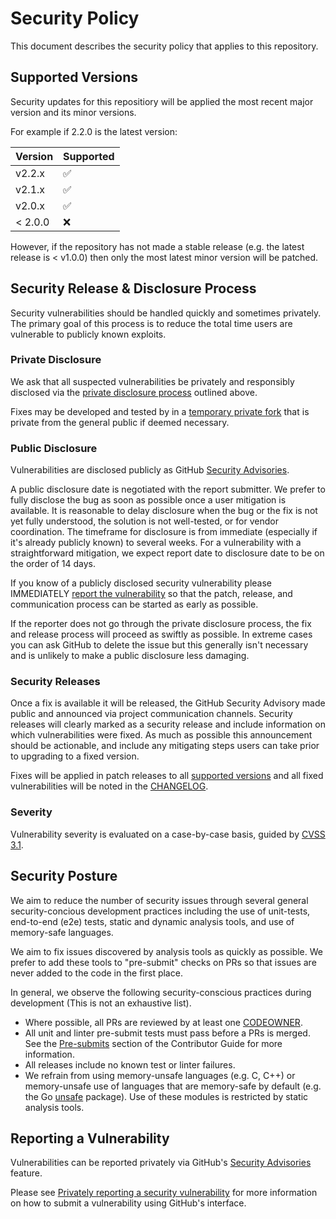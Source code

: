 # Security Policy

This document describes the security policy that applies to this repository.

## Supported Versions

Security updates for this repositiory will be applied the most recent major
version and its minor versions.

For example if 2.2.0 is the latest version:

| Version | Supported          |
| ------- | ------------------ |
| v2.2.x  | :white_check_mark: |
| v2.1.x  | :white_check_mark: |
| v2.0.x  | :white_check_mark: |
| < 2.0.0 | :x:                |

However, if the repository has not made a stable release (e.g. the latest
release is < v1.0.0) then only the most latest minor version will be patched.

## Security Release & Disclosure Process

Security vulnerabilities should be handled quickly and sometimes privately. The
primary goal of this process is to reduce the total time users are vulnerable
to publicly known exploits.

### Private Disclosure

We ask that all suspected vulnerabilities be privately and responsibly
disclosed via the [private disclosure process](#reporting-a-vulnerability)
outlined above.

Fixes may be developed and tested by in a [temporary private
fork](https://docs.github.com/en/code-security/security-advisories/repository-security-advisories/collaborating-in-a-temporary-private-fork-to-resolve-a-repository-security-vulnerability)
that is private from the general public if deemed necessary.

### Public Disclosure

Vulnerabilities are disclosed publicly as GitHub [Security
Advisories](../security/advisories).

A public disclosure date is negotiated with the report submitter. We prefer to
fully disclose the bug as soon as possible once a user mitigation is available.
It is reasonable to delay disclosure when the bug or the fix is not yet fully
understood, the solution is not well-tested, or for vendor coordination. The
timeframe for disclosure is from immediate (especially if it's already publicly
known) to several weeks. For a vulnerability with a straightforward mitigation,
we expect report date to disclosure date to be on the order of 14 days.

If you know of a publicly disclosed security vulnerability please IMMEDIATELY
[report the vulnerability](#reporting-a-vulnerability) so that the patch,
release, and communication process can be started as early as possible.

If the reporter does not go through the private disclosure process, the fix and
release process will proceed as swiftly as possible. In extreme cases you can
ask GitHub to delete the issue but this generally isn't necessary and is
unlikely to make a public disclosure less damaging.

### Security Releases

Once a fix is available it will be released, the GitHub Security Advisory made
public and announced via project communication channels. Security releases
will clearly marked as a security release and include information on which
vulnerabilities were fixed. As much as possible this announcement should be
actionable, and include any mitigating steps users can take prior to upgrading
to a fixed version.

Fixes will be applied in patch releases to all [supported
versions](#supported-versions) and all fixed vulnerabilities will be noted in
the [CHANGELOG](./CHANGELOG.md).

### Severity

Vulnerability severity is evaluated on a case-by-case basis, guided by [CVSS
3.1](https://www.first.org/cvss/v3.1/specification-document).

## Security Posture

We aim to reduce the number of security issues through several general
security-concious development practices including the use of unit-tests,
end-to-end (e2e) tests, static and dynamic analysis tools, and use of
memory-safe languages.

We aim to fix issues discovered by analysis tools as quickly as possible. We
prefer to add these tools to "pre-submit" checks on PRs so that issues are
never added to the code in the first place.

In general, we observe the following security-conscious practices during
development (This is not an exhaustive list).

- Where possible, all PRs are reviewed by at least one [CODEOWNER](./CODEOWNERS).
- All unit and linter pre-submit tests must pass before a PRs is merged. See
  the [Pre-submits](./CONTRIBUTING.md#pre-submits) section of the Contributor
  Guide for more information.
- All releases include no known test or linter failures.
- We refrain from using memory-unsafe languages (e.g. C, C++) or memory-unsafe
  use of languages that are memory-safe by default (e.g. the Go
  [unsafe](https://pkg.go.dev/unsafe) package). Use of these modules is
  restricted by static analysis tools.

## Reporting a Vulnerability

Vulnerabilities can be reported privately via GitHub's [Security
Advisories](https://docs.github.com/en/code-security/security-advisories)
feature.

Please see [Privately reporting a security
vulnerability](https://docs.github.com/en/code-security/security-advisories/guidance-on-reporting-and-writing/privately-reporting-a-security-vulnerability#privately-reporting-a-security-vulnerability)
for more information on how to submit a vulnerability using GitHub's interface.
